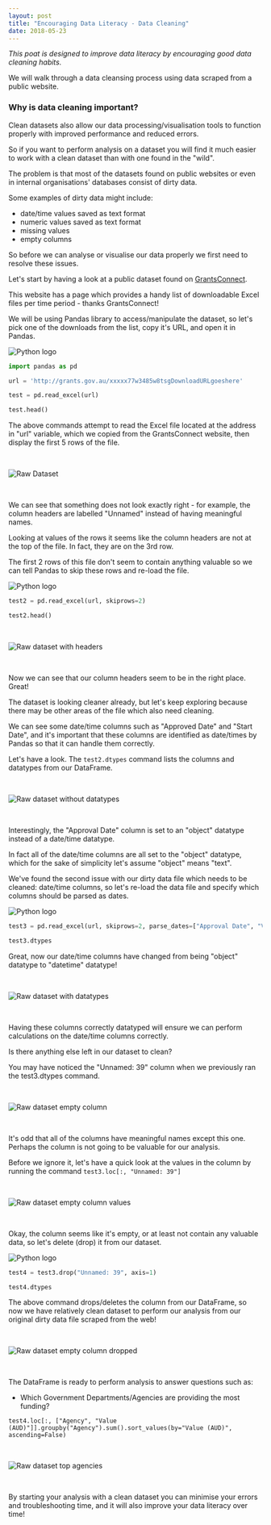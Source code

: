 ```yaml
---
layout: post
title: "Encouraging Data Literacy - Data Cleaning"
date: 2018-05-23
---
```


*This poat is designed to improve data literacy by encouraging good data cleaning habits.*

We will walk through a data cleansing process using data scraped from a public website.

### Why is data cleaning important?

Clean datasets also allow our data processing/visualisation tools to function properly with improved performance and reduced errors.

So if you want to perform analysis on a dataset you will find it much easier to work with a clean dataset than with one found in the "wild".
 
The problem is that most of the datasets found on public websites or even in internal organisations' databases consist of dirty data.

Some examples of dirty data might include:

- date/time values saved as text format
- numeric values saved as text format
- missing values
- empty columns

So before we can analyse or visualise our data properly we first need to resolve these issues.

Let's start by having a look at a public dataset found on [GrantsConnect](http://grants.gov.au).

This website has a page which provides a handy list of downloadable Excel files per time period - thanks GrantsConnect!

We will be using Pandas library to access/manipulate the dataset, so let's pick one of the downloads from the list, copy it's URL, and open it in Pandas.


![Python logo](https://www.python.org/static/favicon.ico)
~~~python
import pandas as pd

url = 'http://grants.gov.au/xxxxx77w3485w8tsgDownloadURLgoeshere'

test = pd.read_excel(url)

test.head()
~~~

The above commands attempt to read the Excel file located at the address in "url" variable, which we copied from the GrantsConnect website, then display the first 5 rows of the file.

&nbsp;

![Raw Dataset](https://github.com/mwportfolio/mwportfolio.github.io/raw/master/screenshots/GrantConnectPublicRawData.png)

&nbsp;

We can see that something does not look exactly right - for example, the column headers are labelled "Unnamed" instead of having meaningful names.

Looking at values of the rows it seems like the column headers are not at the top of the file. In fact, they are on the 3rd row.

The first 2 rows of this file don't seem to contain anything valuable so we can tell Pandas to skip these rows and re-load the file.

![Python logo](https://www.python.org/static/favicon.ico)
~~~python
test2 = pd.read_excel(url, skiprows=2)

test2.head()
~~~

&nbsp;

![Raw dataset with headers](https://github.com/mwportfolio/mwportfolio.github.io/raw/master/screenshots/GrantConnectPublicRawDataWithHeader.png)

&nbsp;

Now we can see that our column headers seem to be in the right place. Great!

The dataset is looking cleaner already, but let's keep exploring because there may be other areas of the file which also need cleaning.

We can see some date/time columns such as "Approved Date" and "Start Date", and it's important that these columns are identified as date/times by Pandas so that it can handle them correctly.

Let's have a look. The `test2.dtypes` command lists the columns and datatypes from our DataFrame.

&nbsp;

![Raw dataset without datatypes](https://github.com/mwportfolio/mwportfolio.github.io/raw/master/screenshots/GrantConnectPublicRawDataWithoutDatatypes.png)

&nbsp;

Interestingly, the "Approval Date" column is set to an "object" datatype instead of a date/time datatype.

In fact all of the date/time columns are all set to the "object" datatype, which for the sake of simplicity let's assume "object" means "text".

We've found the second issue with our dirty data file which needs to be cleaned: date/time columns, so let's re-load the data file and specify which columns should be parsed as dates.


![Python logo](https://www.python.org/static/favicon.ico)
~~~python
test3 = pd.read_excel(url, skiprows=2, parse_dates=["Approval Date", "Variation Date", "Published Date/Time", "Start Date", "End Date"])

test3.dtypes
~~~

Great, now our date/time columns have changed from being "object" datatype to "datetime" datatype!

&nbsp;

![Raw dataset with datatypes](https://github.com/mwportfolio/mwportfolio.github.io/raw/master/screenshots/GrantConnectPublicRawDataWithDatatypes.png)

&nbsp;

Having these columns correctly datatyped will ensure we can perform calculations on the date/time columns correctly.

Is there anything else left in our dataset to clean?

You may have noticed the "Unnamed: 39" column when we previously ran the test3.dtypes command.

&nbsp;

![Raw dataset empty column](https://github.com/mwportfolio/mwportfolio.github.io/raw/master/screenshots/GrantConnectPublicRawDataEmptyColumn.png)

&nbsp;

It's odd that all of the columns have meaningful names except this one. Perhaps the column is not going to be valuable for our analysis.

Before we ignore it, let's have a quick look at the values in the column by running the command `test3.loc[:, "Unnamed: 39"]`

&nbsp;

![Raw dataset empty column values](https://github.com/mwportfolio/mwportfolio.github.io/raw/master/screenshots/GrantConnectPublicRawDataEmptyColumnValues.png)

&nbsp;

Okay, the column seems like it's empty, or at least not contain any valuable data, so let's delete (drop) it from our dataset.

![Python logo](https://www.python.org/static/favicon.ico)
~~~python
test4 = test3.drop("Unnamed: 39", axis=1)

test4.dtypes
~~~

The above command drops/deletes the column from our DataFrame, so now we have relatively clean dataset to perform our analysis from our original dirty data file scraped from the web!

&nbsp;

![Raw dataset empty column dropped](https://github.com/mwportfolio/mwportfolio.github.io/raw/master/screenshots/GrantConnectPublicRawDataEmptyColumnDropped.png)

&nbsp;

The DataFrame is ready to perform analysis to answer questions such as:

- Which Government Departments/Agencies are providing the most funding?

`test4.loc[:, ["Agency", "Value (AUD)"]].groupby("Agency").sum().sort_values(by="Value (AUD)", ascending=False)`

&nbsp;

![Raw dataset top agencies](https://github.com/mwportfolio/mwportfolio.github.io/raw/master/screenshots/GrantConnectPublicRawDataTopAgencies.png)

&nbsp;

By starting your analysis with a clean dataset you can minimise your errors and troubleshooting time, and it will also improve your data literacy over time! 
